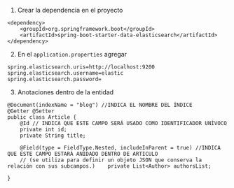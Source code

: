 1. Crear la dependencia en el proyecto
```
<dependency>  
    <groupId>org.springframework.boot</groupId>  
    <artifactId>spring-boot-starter-data-elasticsearch</artifactId>  
</dependency>
```
2.  En el `application.properties` agregar 
```
spring.elasticsearch.uris=http://localhost:9200  
spring.elasticsearch.username=elastic  
spring.elasticsearch.password=
```

3. Anotaciones dentro de la entidad
```
@Document(indexName = "blog") //INDICA EL NOMBRE DEL ÍNDICE  
@Getter @Setter  
public class Article {  
    @Id // INDICA QUE ESTE CAMPO SERÁ USADO COMO IDENTIFICADOR UNÍVOCO  
    private int id;  
    private String title;  
  
    @Field(type = FieldType.Nested, includeInParent = true) //INDICA QUE ESTE CAMPO ESTARÁ ANIDADO DENTRO DE ARTICULO  
    // (se utiliza para definir un objeto JSON que conserva la relación con sus subcampos.)    private List<Author> authorsList;  
  
}
```